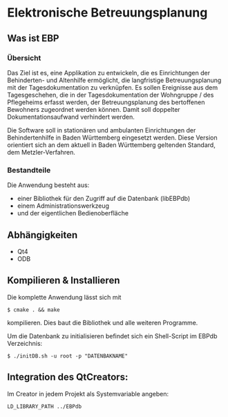 # Elektronische Betreuungsplanung


## Was ist EBP


### Übersicht

Das Ziel ist es, eine Applikation zu entwickeln, die es Einrichtungen der Behinderten- und Altenhilfe ermöglicht,
die langfristige Betreuungsplanung mit der Tagesdokumentation zu verknüpfen. Es sollen Ereignisse aus dem Tagesgeschehen,
die in der Tagesdokumentation der Wohngruppe / des Pflegeheims erfasst werden,
der Betreuungsplanung des bertoffenen Bewohners zugeordnet werden können.
Damit soll doppelter Dokumentationsaufwand verhindert werden.

Die Software soll in stationären und ambulanten Einrichtungen der Behindertenhilfe in Baden Württemberg eingesetzt werden.
Diese Version orientiert sich an dem aktuell in Baden Württemberg geltenden Standard, dem Metzler-Verfahren.


### Bestandteile

Die Anwendung besteht aus:

* einer Bibliothek für den Zugriff auf die Datenbank (libEBPdb)
* einem Administrationswerkzeug
* und der eigentlichen Bedienoberfläche


## Abhängigkeiten

* Qt4
* ODB


## Kompilieren & Installieren

Die komplette Anwendung lässt sich mit

	$ cmake . && make

kompilieren.
Dies baut die Bibliothek und alle weiteren Programme.

Um die Datenbank zu initialisieren befindet sich ein Shell-Script im EBPdb Verzeichnis:

	$ ./initDB.sh -u root -p "DATENBAKNAME"


## Integration des QtCreators:

Im Creator in jedem Projekt als Systemvariable angeben:

	LD_LIBRARY_PATH ../EBPdb
